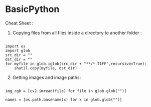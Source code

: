 # BasicPython
Cheat Sheet :

1. Copying files from all files inside a directory to another folder :

```

import os
import glob
src_dir = ""
dst_dir = ""
for myfile in glob.iglob(src_dir + "**/*.TIFF",recursive=True):
    shutil.copy(myfile, dst_dir)

```



2. Getting images and image paths: 

````

img_rgb = [cv2.imread(file) for file in glob.glob("")]

names = [os.path.basename(x) for x in glob.glob("")]



